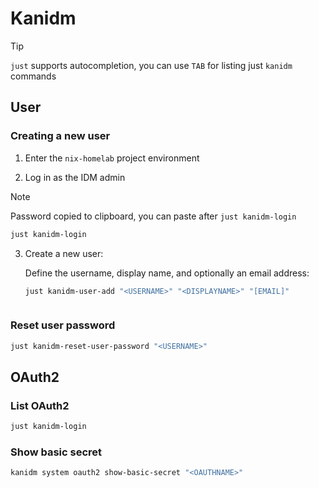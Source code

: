 # Kanidm

> [!TIP]
> `just` supports autocompletion, you can use `TAB` for listing just `kanidm`
> commands

## User

### Creating a new user

1. Enter the `nix-homelab` project environment

2. Log in as the IDM admin

> [!NOTE]
> Password copied to clipboard, you can paste after `just kanidm-login`

```bash
just kanidm-login
```

3. Create a new user:

   Define the username, display name, and optionally an email address:

   ```bash
   just kanidm-user-add "<USERNAME>" "<DISPLAYNAME>" "[EMAIL]"
   ```

   ```
   ```

### Reset user password

```bash
just kanidm-reset-user-password "<USERNAME>"
```

## OAuth2

### List OAuth2

```bash
just kanidm-login
```

### Show basic secret

```bash
kanidm system oauth2 show-basic-secret "<OAUTHNAME>"
```
